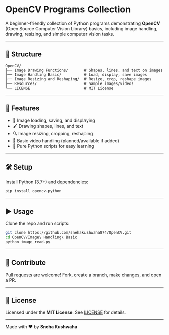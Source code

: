 # OpenCV Programs Collection

A beginner-friendly collection of Python programs demonstrating **OpenCV** (Open Source Computer Vision Library) basics, including image handling, drawing, resizing, and simple computer vision tasks.

---

## 📂 Structure
```
OpenCV/
├── Image Drawing Functions/       # Shapes, lines, and text on images
├── Image Handling Basic/          # Load, display, save images
├── Image Resizing and Reshaping/  # Resize, crop, reshape images
├── Resources/                     # Sample images/videos
└── LICENSE                        # MIT License
```

---

## 🚀 Features
- 📸 Image loading, saving, and displaying  
- 🖌️ Drawing shapes, lines, and text  
- 🔍 Image resizing, cropping, reshaping  
- 🎥 Basic video handling (planned/available if added)  
- 🐍 Pure Python scripts for easy learning

---

## 🛠️ Setup
Install Python (3.7+) and dependencies:
```bash
pip install opencv-python
```

---

## ▶️ Usage
Clone the repo and run scripts:
```bash
git clone https://github.com/snehakushwaha874/OpenCV.git
cd OpenCV/Image\ Handling\ Basic
python image_read.py
```

---

## 🤝 Contribute
Pull requests are welcome! Fork, create a branch, make changes, and open a PR.

---

## 📜 License
Licensed under the **MIT License**. See [LICENSE](LICENSE) for details.

---

Made with ❤️ by **Sneha Kushwaha**
